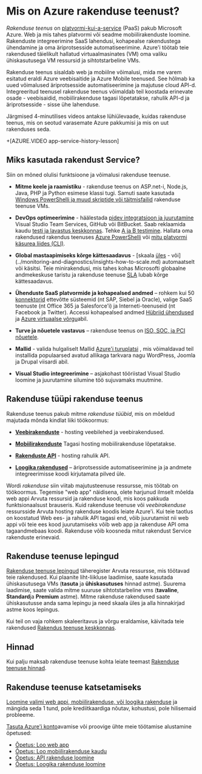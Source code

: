 <properties
    pageTitle="Azure'i rakendust Service web, mobile ja API rakendused | Microsoft Azure'i"
    description="Siit saate teada, kuidas Azure'i rakendust Service abil saate töötada, juurutada ja hallata web ja mobiilirakendused."
    keywords="rakenduse teenus, Azure'i rakendust service, rakenduse teenus maksab, skaala scalable, rakendusejuurutuse, azure rakendusejuurutuse, paas, platvormi-kui-a-service, veebisaidi, veebisaidi, veebi Azure'i mobiilsideseadmete"
    services="app-service"
    documentationCenter=""
    authors="omarkmsft"
    manager="erikre"
    editor="cephalin"/>

<tags
    ms.service="app-service"
    ms.workload="na"
    ms.tgt_pltfrm="na"
    ms.devlang="na"
    ms.topic="get-started-article"
    ms.date="10/26/2016"
    ms.author="omark"/>

# <a name="what-is-azure-app-service"></a>Mis on Azure rakenduse teenust?

*Rakenduse teenus* on [platvormi-kui-a-service](https://en.wikipedia.org/wiki/Platform_as_a_service) (PaaS) pakub Microsoft Azure. Web ja mis tahes platvormi või seadme mobiilirakenduste loomine. Rakenduste integreerimine SaaS lahendusi, kohapealse rakendustega ühendamine ja oma äriprotsesside automatiseerimine. Azure'i töötab teie rakendused täielikult hallatud virtuaalmasinates (VM) oma valiku ühiskasutusega VM ressursid ja sihtotstarbeline VMs.

Rakenduse teenus sisaldab web ja mobiilne võimalusi, mida me varem esitatud eraldi Azure veebisaitide ja Azure Mobile teenused. See hõlmab ka uued võimalused äriprotsesside automatiseerimine ja majutuse cloud API-d. Integreeritud teenusel rakenduse teenus võimaldab teil koostada erinevate osade - veebisaidid, mobiilirakenduse tagasi lõpetatakse, rahulik API-d ja äriprotsesside - sisse ühe lahenduse.

Järgmised 4-minutilises videos antakse lühiülevaade, kuidas rakenduse teenus, mis on seotud varasemate Azure pakkumisi ja mis on uut rakenduses seda.

+[AZURE.VIDEO app-service-history-lesson]

## <a name="why-use-app-service"></a>Miks kasutada rakendust Service?

Siin on mõned olulisi funktsioone ja võimalusi rakenduse teenuse.

- **Mitme keele ja raamistiku** - rakenduse teenus on ASP.net-i, Node.js, Java, PHP ja Python esimese klassi tugi. Samuti saate kasutada [Windows PowerShelli ja muud skriptide või täitmisfailid](../app-service-web/web-sites-create-web-jobs.md) rakenduse teenuse VMs.

- **DevOps optimeerimine** - häälestada [pidev integratsioon ja juurutamine](../app-service-web/app-service-continuous-deployment.md) Visual Studio Team Services, GitHub või BitBucket. Saab reklaamida kaudu [testi ja lavastus keskkonnas](../app-service-web/web-sites-staged-publishing.md). Tehke [A ja B testimine](../app-service-web/app-service-web-test-in-production-get-start.md). Hallata oma rakendused rakendus teenuses [Azure PowerShelli](../powershell-install-configure.md) või [mitu platvormi käsurea liides (CLI)](../xplat-cli-install.md).

- **Global mastaapimiseks kõrge kättesaadavus** - [skaala [üles](../app-service-web/web-sites-scale.md) - või](../monitoring-and-diagnostics/insights-how-to-scale.md) automaatselt või käsitsi. Teie minirakendusi, mis tahes kohas Microsofti globaalne andmekeskuse taristu ja rakenduse teenuse [SLA](https://azure.microsoft.com/support/legal/sla/app-service/) lubab kõrge kättesaadavus.

- **Ühenduste SaaS platvormide ja kohapealsed andmed** – rohkem kui 50 [konnektorid](../connectors/apis-list.md) ettevõtte süsteemid (nt SAP, Siebel ja Oracle), valige SaaS teenuste (nt Office 365 ja Salesforce'i) ja Interneti-teenuseid (nt Facebook ja Twitter). Accessi kohapealsed andmed [Hübriid ühendused](../biztalk-services/integration-hybrid-connection-overview.md) ja [Azure virtuaalse võrgu](../app-service-web/web-sites-integrate-with-vnet.md)abil.

- **Turve ja nõuetele vastavus** – rakenduse teenus on [ISO, SOC, ja PCI nõuetele](https://www.microsoft.com/TrustCenter/).

- **Mallid** - valida hulgaliselt Mallid [Azure'i turuplatsi](https://azure.microsoft.com/marketplace/) , mis võimaldavad teil installida populaarsed avatud allikaga tarkvara nagu WordPress, Joomla ja Drupal viisardi abil.

- **Visual Studio integreerimine** – asjakohast tööriistad Visual Studio loomine ja juurutamine silumine töö sujuvamaks muutmine.

## <a name="app-types-in-app-service"></a>Rakenduse tüüpi rakenduse teenus

Rakenduse teenus pakub mitme *rakenduse tüübid*, mis on mõeldud majutada mõnda kindlat liiki töökoormus:

- [**Veebirakenduste**](../app-service-web/app-service-web-overview.md) - hosting veebilehed ja veebirakendused.

- [**Mobiilirakenduste**](../app-service-mobile/app-service-mobile-value-prop.md) Tagasi hosting mobiilirakenduse lõpetatakse.

- [**Rakenduste API**](../app-service-api/app-service-api-apps-why-best-platform.md) - hosting rahulik API.

- [**Loogika rakendused**](../app-service-logic/app-service-logic-what-are-logic-apps.md) – äriprotsesside automatiseerimine ja ja andmete integreerimisse koodi kirjutamata pilved üle.

Wordi *rakenduse* siin viitab majutusteenuse ressursse, mis töötab on töökoormus. Tegemise "web app" näidisena, olete harjunud ilmselt mõelda web appi Arvuta ressursid ja rakenduse koodi, mis koos pakkuda funktsionaalsust brauseris. Kuid rakenduse teenuse või *veebirakenduse* ressursside Arvuta hosting rakenduse koodis leiate Azure'i. Kui teie taotlus on koostatud Web ees- ja rahulik API tagasi end, võib juurutamist nii web appi või teie ees kood juurutamiseks võib web app ja rakenduse API oma tagaandmebaas koodi. Rakenduse võib koosneda mitut rakendust Service rakenduste erinevaid.

## <a name="app-service-plans"></a>Rakenduse teenuse lepingud

[Rakenduse teenuse lepingud](azure-web-sites-web-hosting-plans-in-depth-overview.md) täheregister Arvuta ressursse, mis töötavad teie rakendused. Kui plaanite liht-liikluse laadimise, saate kasutada ühiskasutusega VMs (**tasuta** ja **ühiskasutuses** hinnad astme). Suurema laadimise, saate valida mitme suuruse sihtotstarbeline vms (**tavaline**, **Standard**ja **Premium** astme). Mitme rakenduse rakendused saate ühiskasutusse anda sama lepingu ja need skaala üles ja alla hinnakirjad astme koos lepingus.

Kui teil on vaja rohkem skaleeritavus ja võrgu eraldamise, käivitada teie rakendused [Rakendus teenuse keskkonnas](../app-service-web/app-service-app-service-environment-intro.md).

## <a name="pricing"></a>Hinnad

Kui palju maksab rakenduse teenuse kohta leiate teemast [Rakenduse teenuse hinnad](https://azure.microsoft.com/pricing/details/app-service/).

## <a name="test-drive-app-service"></a>Rakenduse teenuse katsetamiseks

[Loomine valimi web appi, mobiilirakenduse, või loogika rakenduse](http://go.microsoft.com/fwlink/?LinkId=523751) ja mängida seda 1 tund, pole krediitkaardiga nõutav, kohustusi, pole hilisemaid probleeme.

[Tasuta Azure'i konto](https://azure.microsoft.com/pricing/free-trial/)avamise või proovige ühte meie töötamise alustamine õpetused:

* [Õpetus: Loo web app](../app-service-web/app-service-web-get-started.md)
* [Õpetus: Loo mobiilirakenduse kaudu](../app-service-mobile/app-service-mobile-android-get-started.md)
* [Õpetus: API rakenduse loomine](../app-service-api/app-service-api-dotnet-get-started.md)
* [Õpetus: Loogika rakenduse loomine](../app-service-logic/app-service-logic-create-a-logic-app.md)
